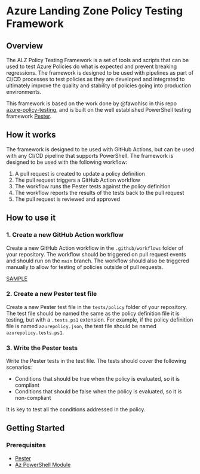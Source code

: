 # Azure Landing Zone Policy Testing Framework

## Overview

The ALZ Policy Testing Framework is a set of tools and scripts that can be used to test Azure Policies do what is expected and prevent breaking regressions. The framework is designed to be used with pipelines as part of CI/CD processes to test policies as they are developed and integrated to ultimately improve the quality and stability of policies going into production environments.

This framework is based on the work done by @fawohlsc in this repo [azure-policy-testing](https://github.com/fawohlsc/azure-policy-testing), and is built on the well established PowerShell testing framework [Pester](https://pester.dev/).

## How it works

The framework is designed to be used with GitHub Actions, but can be used with any CI/CD pipeline that supports PowerShell. The framework is designed to be used with the following workflow:

1. A pull request is created to update a policy definition
2. The pull request triggers a GitHub Action workflow
3. The workflow runs the Pester tests against the policy definition
4. The workflow reports the results of the tests back to the pull request
5. The pull request is reviewed and approved

## How to use it

### 1. Create a new GitHub Action workflow

Create a new GitHub Action workflow in the `.github/workflows` folder of your repository. The workflow should be triggered on pull request events and should run on the `main` branch. The workflow should also be triggered manually to allow for testing of policies outside of pull requests.

[SAMPLE](ALZ-Policies-Test-Workflow-Sample.md)

### 2. Create a new Pester test file

Create a new Pester test file in the `tests/policy` folder of your repository. The test file should be named the same as the policy definition file it is testing, but with a `.tests.ps1` extension. For example, if the policy definition file is named `azurepolicy.json`, the test file should be named `azurepolicy.tests.ps1`.

### 3. Write the Pester tests

Write the Pester tests in the test file. The tests should cover the following scenarios:

- Conditions that should be true when the policy is evaluated, so it is compliant
- Conditions that should be false when the policy is evaluated, so it is non-compliant

It is key to test all the conditions addressed in the policy.

## Getting Started

### Prerequisites

- [Pester](https://pester.dev/docs/introduction/installation)
- [Az PowerShell Module](https://docs.microsoft.com/en-us/powershell/azure/install-az-ps?view=azps-6.2.0)
